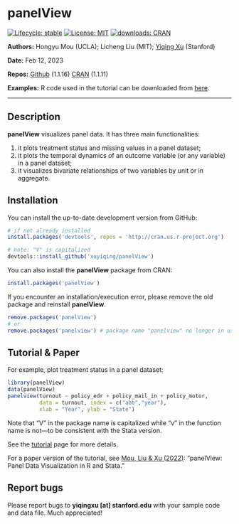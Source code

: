 
<!-- README.md is generated from README.Rmd. Please edit that file -->

# panelView

<!-- badges: start -->

[![Lifecycle:
stable](https://img.shields.io/badge/lifecycle-stable-green.svg)](https://www.tidyverse.org/lifecycle/#stablel)
[![License:
MIT](https://img.shields.io/badge/License-MIT-yellow.svg)](https://opensource.org/licenses/MIT)
[![downloads:
CRAN](https://cranlogs.r-pkg.org/badges/grand-total/panelView)](https://www.datasciencemeta.com/rpackages)
<!-- badges: end -->

**Authors:** Hongyu Mou (UCLA); Licheng Liu (MIT); [Yiqing
Xu](https://yiqingxu.org/) (Stanford)

**Date:** Feb 12, 2023

**Repos:** [Github](https://github.com/xuyiqing/panelView) (1.1.16)
[CRAN](https://cran.r-project.org/web/packages/panelView/index.html)
(1.1.11)

**Examples:** R code used in the tutorial can be downloaded from
[here](https://github.com/xuyiqing/panelView/blob/master/examples.R).

------------------------------------------------------------------------

## Description

**panelView** visualizes panel data. It has three main functionalities:

1.  it plots treatment status and missing values in a panel dataset;
2.  it plots the temporal dynamics of an outcome variable (or any
    variable) in a panel dataset;
3.  it visualizes bivariate relationships of two variables by unit or in
    aggregate.

## Installation

You can install the up-to-date development version from GitHub:

``` r
# if not already installed
install.packages('devtools', repos = 'http://cran.us.r-project.org') 

# note: "V" is capitalized
devtools::install_github('xuyiqing/panelView') 
```

You can also install the **panelView** package from CRAN:

``` r
install.packages('panelView') 
```

If you encounter an installation/execution error, please remove the old
package and reinstall **panelView**.

``` r
remove.packages('panelView') 
# or
remove.packages('panelview') # package name "panelview" no longer in use
```

## Tutorial & Paper

For example, plot treatment status in a panel dataset:

``` r
library(panelView)
data(panelView)
panelview(turnout ~ policy_edr + policy_mail_in + policy_motor, 
          data = turnout, index = c("abb","year"), 
          xlab = "Year", ylab = "State")
```

Note that “V” in the package name is capitalized while “v” in the
function name is not—to be consistent with the Stata version.

See the
[tutorial](https://yiqingxu.org/packages/panelview/articles/tutorial.html)
page for more details.

For a paper version of the tutorial, see [Mou, Liu & Xu
(2022)](http://ssrn.com/abstract=4202154): “panelView: Panel Data
Visualization in R and Stata.”

## Report bugs

Please report bugs to **yiqingxu \[at\] stanford.edu** with your sample
code and data file. Much appreciated!
